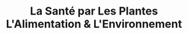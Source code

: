 ---
title: "La Santé par Les Plantes L'Alimentation & L'Environnement"
url: /nice/la-sante-par-les-plantes-lalimentation-et-lenvironnement/
shop: herboriste
---